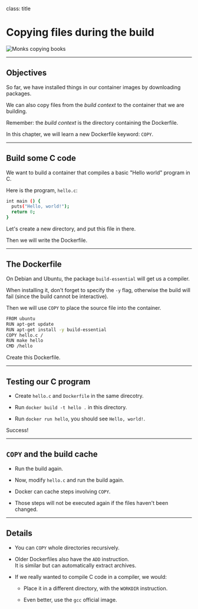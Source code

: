 
class: title

# Copying files during the build

![Monks copying books](Copying_Files_During_Build/copy.jpg)

---

## Objectives

So far, we have installed things in our container images
by downloading packages.

We can also copy files from the *build context* to the
container that we are building.

Remember: the *build context* is the directory containing
the Dockerfile.

In this chapter, we will learn a new Dockerfile keyword: `COPY`.

---

## Build some C code

We want to build a container that compiles a basic "Hello world" program in C.

Here is the program, `hello.c`:

```bash
int main () {
  puts("Hello, world!");
  return 0;
}
```

Let's create a new directory, and put this file in there.

Then we will write the Dockerfile.

---

## The Dockerfile

On Debian and Ubuntu, the package `build-essential` will get us a compiler.

When installing it, don't forget to specify the `-y` flag, otherwise the build will fail (since the build cannot be interactive).

Then we will use `COPY` to place the source file into the container.

```bash
FROM ubuntu
RUN apt-get update
RUN apt-get install -y build-essential
COPY hello.c /
RUN make hello
CMD /hello
```

Create this Dockerfile.

---

## Testing our C program

* Create `hello.c` and `Dockerfile` in the same direcotry.

* Run `docker build -t hello .` in this directory.

* Run `docker run hello`, you should see `Hello, world!`.

Success!

---

## `COPY` and the build cache

* Run the build again.

* Now, modify `hello.c` and run the build again.

* Docker can cache steps involving `COPY`.

* Those steps will not be executed again if the files haven't been changed.

---

## Details

* You can `COPY` whole directories recursively.

* Older Dockerfiles also have the `ADD` instruction.
  <br/>It is similar but can automatically extract archives.

* If we really wanted to compile C code in a compiler, we would:

  * Place it in a different directory, with the `WORKDIR` instruction.

  * Even better, use the `gcc` official image.

